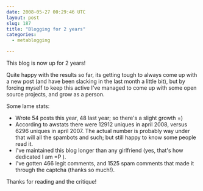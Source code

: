```yaml
---
date: 2008-05-27 00:29:46 UTC
layout: post
slug: 187
title: "Blogging for 2 years"
categories:
  - metablogging

---
```

<p>This blog is now up for 2 years!</p>

<p>Quite happy with the results so far, its getting tough to always come up with a new post (and have been slacking in the last month a little bit), but by forcing myself to keep this active I've managed to come up with some open source projects, and grow as a person.</p>

<p>Some lame stats:</p>

<ul>
  <li>Wrote 54 posts this year, 48 last year; so there's a slight growth =)</li>
  <li>According to awstats there were 12912 uniques in april 2008, versus 6296 uniques in april 2007. The actual number is probably way under that will all the spambots and such; but still happy to know some people read it.</li>
  <li>I've maintained this blog longer than any girlfriend (yes, that's how dedicated I am =P ).</li>
  <li>I've gotten 466 legit comments, and 1525 spam comments that made it through the captcha (thanks so much!).</li>
</ul>

<p>Thanks for reading and the critique!</p>